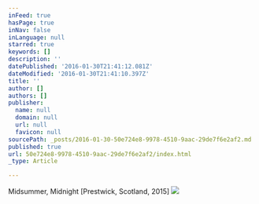 ```yaml
---
inFeed: true
hasPage: true
inNav: false
inLanguage: null
starred: true
keywords: []
description: ''
datePublished: '2016-01-30T21:41:12.081Z'
dateModified: '2016-01-30T21:41:10.397Z'
title: ''
author: []
authors: []
publisher:
  name: null
  domain: null
  url: null
  favicon: null
sourcePath: _posts/2016-01-30-50e724e8-9978-4510-9aac-29de7f6e2af2.md
published: true
url: 50e724e8-9978-4510-9aac-29de7f6e2af2/index.html
_type: Article

---
```

Midsummer, Midnight \[Prestwick, Scotland, 2015\]
![](https://the-grid-user-content.s3-us-west-2.amazonaws.com/515ebb01-bc25-4e0b-aa5c-2c5835bf595a.JPG)